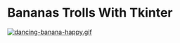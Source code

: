 # Bananas Trolls With Tkinter
[![dancing-banana-happy.gif](https://i.postimg.cc/tT9Sy7CC/dancing-banana-happy.gif)](https://postimg.cc/NyP7ksHW)
